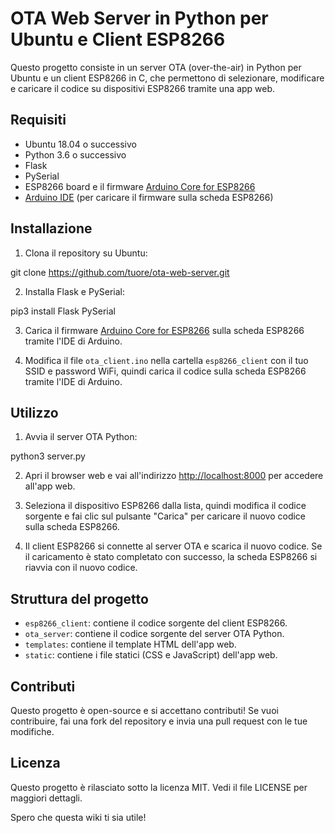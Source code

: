 # OTA Web Server in Python per Ubuntu e Client ESP8266

Questo progetto consiste in un server OTA (over-the-air) in Python per Ubuntu e un client ESP8266 in C, che permettono di selezionare, modificare e caricare il codice su dispositivi ESP8266 tramite una app web.

## Requisiti

- Ubuntu 18.04 o successivo
- Python 3.6 o successivo
- Flask
- PySerial
- ESP8266 board e il firmware [Arduino Core for ESP8266](https://github.com/esp8266/Arduino)
- [Arduino IDE](https://www.arduino.cc/en/software) (per caricare il firmware sulla scheda ESP8266)

## Installazione

1. Clona il repository su Ubuntu:

git clone https://github.com/tuore/ota-web-server.git


2. Installa Flask e PySerial:

pip3 install Flask PySerial


3. Carica il firmware [Arduino Core for ESP8266](https://github.com/esp8266/Arduino) sulla scheda ESP8266 tramite l'IDE di Arduino.

4. Modifica il file `ota_client.ino` nella cartella `esp8266_client` con il tuo SSID e password WiFi, quindi carica il codice sulla scheda ESP8266 tramite l'IDE di Arduino.

## Utilizzo

1. Avvia il server OTA Python:

python3 server.py

2. Apri il browser web e vai all'indirizzo [http://localhost:8000](http://localhost:8000) per accedere all'app web.

3. Seleziona il dispositivo ESP8266 dalla lista, quindi modifica il codice sorgente e fai clic sul pulsante "Carica" per caricare il nuovo codice sulla scheda ESP8266.

4. Il client ESP8266 si connette al server OTA e scarica il nuovo codice. Se il caricamento è stato completato con successo, la scheda ESP8266 si riavvia con il nuovo codice.

## Struttura del progetto

- `esp8266_client`: contiene il codice sorgente del client ESP8266.
- `ota_server`: contiene il codice sorgente del server OTA Python.
- `templates`: contiene il template HTML dell'app web.
- `static`: contiene i file statici (CSS e JavaScript) dell'app web.

## Contributi

Questo progetto è open-source e si accettano contributi! Se vuoi contribuire, fai una fork del repository e invia una pull request con le tue modifiche.

## Licenza

Questo progetto è rilasciato sotto la licenza MIT. Vedi il file LICENSE per maggiori dettagli.

Spero che questa wiki ti sia utile!
